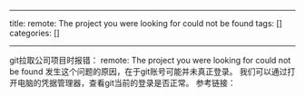 
--- 
title:  remote: The project you were looking for could not be found 
tags: []
categories: [] 

---
git拉取公司项目时报错： remote: The project you were looking for could not be found 发生这个问题的原因，在于git账号可能并未真正登录。 我们可以通过打开电脑的凭据管理器，查看git当前的登录是否正常。 参考链接：
